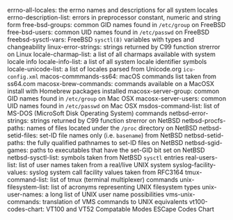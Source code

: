 errno-all-locales: the errno names and descriptions for all system locales
errno-description-list: errors in preprocessor constant, numeric and string form
free-bsd-groups: common GID names found in `/etc/group` on FreeBSD
free-bsd-users: common UID names found in `/etc/passwd` on FreeBSD
freebsd-sysctl-vars: FreeBSD `sysctl(8)` variables with types and changeability
linux-error-strings: strings returned by C99 function strerror on Linux
locale-charmap-list: a list of all charmaps available with system locale info
locale-info-list: a list of all system locale identifier symbols
locale-unicode-list: a list of locales parsed from Unicode.org `icu-config.xml`
macos-commmands-ss64: macOS commands list taken from ss64.com
macosx-brew-commands: commands available on a MacOSX install with Homebrew packages installed
macosx-server-group: common GID names found in `/etc/group` on Mac OSX 
macosx-server-users: common UID names found in `/etc/passwd` on Mac OSX
msdos-command-list: list of MS-DOS (MicroSoft Disk Operating System) commands
netbsd-error-strings: strings returned by C99 function strerror on NetBSD
netbsd-procfs-paths: names of files located under the `/proc` directory on NetBSD
netbsd-setid-files: set-ID file names only (i.e. `basename`) from NetBSD
netbsd-setid-paths: the fully qualified pathnames to set-ID files on NetBSD
netbsd-sgid-games: paths to executables that have the set-GID bit set on NetBSD
netbsd-sysctl-list: symbols taken from NetBSD `sysctl` entries
real-users-list: list of user names taken from a real/live UNIX system
syslog-facility-values: syslog system call facility values taken from RFC3164
tmux-command-list: list of tmux (terminal multiplexer) commands
unix-filesystem-list: list of acronyms representing UNIX filesystem types
unix-user-names: a long list of UNIX user name possibilities
vms-unix-commands: translation of VMS commands to UNIX equivalents
vt100-codes-chart: VT100 and VT52 Compatable Modes ESCape Codes Chart
